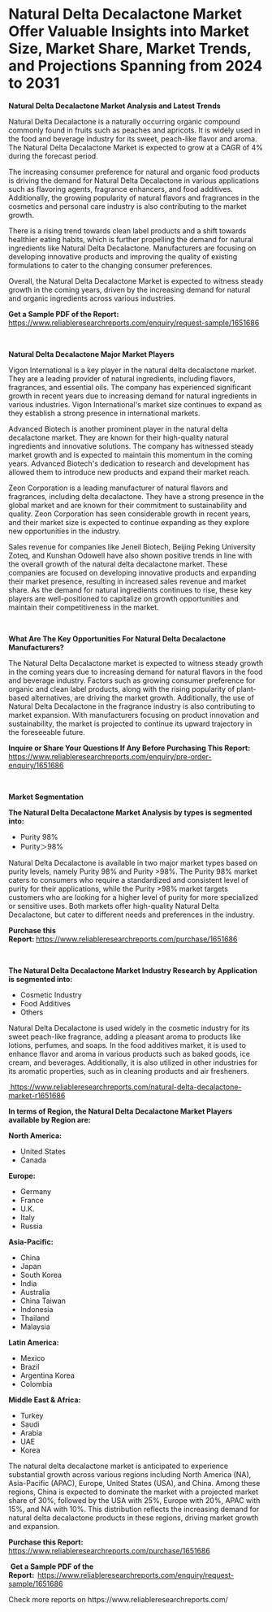 <p><h1>Natural Delta Decalactone Market Offer Valuable Insights into Market Size, Market Share, Market Trends, and Projections Spanning from 2024 to 2031</h1></p><p><strong>Natural Delta Decalactone Market Analysis and Latest Trends</strong></p>
<p><p>Natural Delta Decalactone is a naturally occurring organic compound commonly found in fruits such as peaches and apricots. It is widely used in the food and beverage industry for its sweet, peach-like flavor and aroma. The Natural Delta Decalactone Market is expected to grow at a CAGR of 4% during the forecast period.</p><p>The increasing consumer preference for natural and organic food products is driving the demand for Natural Delta Decalactone in various applications such as flavoring agents, fragrance enhancers, and food additives. Additionally, the growing popularity of natural flavors and fragrances in the cosmetics and personal care industry is also contributing to the market growth.</p><p>There is a rising trend towards clean label products and a shift towards healthier eating habits, which is further propelling the demand for natural ingredients like Natural Delta Decalactone. Manufacturers are focusing on developing innovative products and improving the quality of existing formulations to cater to the changing consumer preferences.</p><p>Overall, the Natural Delta Decalactone Market is expected to witness steady growth in the coming years, driven by the increasing demand for natural and organic ingredients across various industries.</p></p>
<p><strong>Get a Sample PDF of the Report:&nbsp;</strong> <a href="https://www.reliableresearchreports.com/enquiry/request-sample/1651686">https://www.reliableresearchreports.com/enquiry/request-sample/1651686</a></p>
<p>&nbsp;</p>
<p><strong>Natural Delta Decalactone Major Market Players</strong></p>
<p><p>Vigon International is a key player in the natural delta decalactone market. They are a leading provider of natural ingredients, including flavors, fragrances, and essential oils. The company has experienced significant growth in recent years due to increasing demand for natural ingredients in various industries. Vigon International's market size continues to expand as they establish a strong presence in international markets.</p><p>Advanced Biotech is another prominent player in the natural delta decalactone market. They are known for their high-quality natural ingredients and innovative solutions. The company has witnessed steady market growth and is expected to maintain this momentum in the coming years. Advanced Biotech's dedication to research and development has allowed them to introduce new products and expand their market reach.</p><p>Zeon Corporation is a leading manufacturer of natural flavors and fragrances, including delta decalactone. They have a strong presence in the global market and are known for their commitment to sustainability and quality. Zeon Corporation has seen considerable growth in recent years, and their market size is expected to continue expanding as they explore new opportunities in the industry.</p><p>Sales revenue for companies like Jeneil Biotech, Beijing Peking University Zoteq, and Kunshan Odowell have also shown positive trends in line with the overall growth of the natural delta decalactone market. These companies are focused on developing innovative products and expanding their market presence, resulting in increased sales revenue and market share. As the demand for natural ingredients continues to rise, these key players are well-positioned to capitalize on growth opportunities and maintain their competitiveness in the market.</p></p>
<p>&nbsp;</p>
<p><strong>What Are The Key Opportunities For Natural Delta Decalactone Manufacturers?</strong></p>
<p><p>The Natural Delta Decalactone market is expected to witness steady growth in the coming years due to increasing demand for natural flavors in the food and beverage industry. Factors such as growing consumer preference for organic and clean label products, along with the rising popularity of plant-based alternatives, are driving the market growth. Additionally, the use of Natural Delta Decalactone in the fragrance industry is also contributing to market expansion. With manufacturers focusing on product innovation and sustainability, the market is projected to continue its upward trajectory in the foreseeable future.</p></p>
<p><strong>Inquire or Share Your Questions If Any Before Purchasing This Report:</strong> <a href="https://www.reliableresearchreports.com/enquiry/pre-order-enquiry/1651686">https://www.reliableresearchreports.com/enquiry/pre-order-enquiry/1651686</a></p>
<p>&nbsp;</p>
<p><strong>Market Segmentation</strong></p>
<p><strong>The Natural Delta Decalactone Market Analysis by types is segmented into:</strong></p>
<p><ul><li>Purity 98%</li><li>Purity＞98%</li></ul></p>
<p><p>Natural Delta Decalactone is available in two major market types based on purity levels, namely Purity 98% and Purity >98%. The Purity 98% market caters to consumers who require a standardized and consistent level of purity for their applications, while the Purity >98% market targets customers who are looking for a higher level of purity for more specialized or sensitive uses. Both markets offer high-quality Natural Delta Decalactone, but cater to different needs and preferences in the industry.</p></p>
<p><strong>Purchase this Report:&nbsp;</strong><a href="https://www.reliableresearchreports.com/purchase/1651686">https://www.reliableresearchreports.com/purchase/1651686</a></p>
<p>&nbsp;</p>
<p><strong>The Natural Delta Decalactone Market Industry Research by Application is segmented into:</strong></p>
<p><ul><li>Cosmetic Industry</li><li>Food Additives</li><li>Others</li></ul></p>
<p><p>Natural Delta Decalactone is used widely in the cosmetic industry for its sweet peach-like fragrance, adding a pleasant aroma to products like lotions, perfumes, and soaps. In the food additives market, it is used to enhance flavor and aroma in various products such as baked goods, ice cream, and beverages. Additionally, it is also utilized in other industries for its aromatic properties, such as in cleaning products and air fresheners.</p></p>
<p><a href="https://www.reliableresearchreports.com/natural-delta-decalactone-market-r1651686">&nbsp;https://www.reliableresearchreports.com/natural-delta-decalactone-market-r1651686</a></p>
<p><strong>In terms of Region, the Natural Delta Decalactone Market Players available by Region are:</strong></p>
<p>
    <p> <strong> North America: </strong>
        <ul>
            <li>United States</li>
            <li>Canada</li>
        </ul>
        </p> 
    <p> <strong> Europe: </strong>
        <ul>
            <li>Germany</li>
            <li>France</li>
            <li>U.K.</li>
            <li>Italy</li>
            <li>Russia</li>
        </ul>
        </p> 
    <p> <strong> Asia-Pacific: </strong>
        <ul>
            <li>China</li>
            <li>Japan</li>
            <li>South Korea</li>
            <li>India</li>
            <li>Australia</li>
            <li>China Taiwan</li>
            <li>Indonesia</li>
            <li>Thailand</li>
            <li>Malaysia</li>
        </ul>
        </p> 
    <p> <strong> Latin America: </strong>
        <ul>
            <li>Mexico</li>
            <li>Brazil</li>
            <li>Argentina Korea</li>
            <li>Colombia</li>
        </ul>
        </p> 
    <p> <strong> Middle East & Africa: </strong>
        <ul>
            <li>Turkey</li>
            <li>Saudi</li>
            <li>Arabia</li>
            <li>UAE</li>
            <li>Korea</li>
        </ul>
    </p>
    </p>
<p><p>The natural delta decalactone market is anticipated to experience substantial growth across various regions including North America (NA), Asia-Pacific (APAC), Europe, United States (USA), and China. Among these regions, China is expected to dominate the market with a projected market share of 30%, followed by the USA with 25%, Europe with 20%, APAC with 15%, and NA with 10%. This distribution reflects the increasing demand for natural delta decalactone products in these regions, driving market growth and expansion.</p></p>
<p><strong>Purchase this Report: </strong><a href="https://www.reliableresearchreports.com/purchase/1651686">https://www.reliableresearchreports.com/purchase/1651686</a></p>
<p>&nbsp;<strong>Get a Sample PDF of the Report:&nbsp;&nbsp;</strong><a href="https://www.reliableresearchreports.com/enquiry/request-sample/1651686">https://www.reliableresearchreports.com/enquiry/request-sample/1651686</a></p>
<p><strong></strong></p>
<p>Check more reports on https://www.reliableresearchreports.com/</p>
